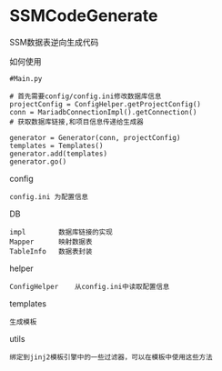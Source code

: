 # SSMCodeGenerate
 SSM数据表逆向生成代码

如何使用

    #Main.py
    
    # 首先需要config/config.ini修改数据库信息
    projectConfig = ConfigHelper.getProjectConfig()
    conn = MariadbConnectionImpl().getConnection()
    # 获取数据库链接,和项目信息传递给生成器

    generator = Generator(conn, projectConfig)
    templates = Templates()
    generator.add(templates)
    generator.go()


config

    config.ini 为配置信息

DB

    impl        数据库链接的实现
    Mapper      映射数据表
    TableInfo   数据表封装
    
helper

    ConfigHelper    从config.ini中读取配置信息
    
templates
        
    生成模板
        
utils

    绑定到jinj2模板引擎中的一些过滤器，可以在模板中使用这些方法
    

    
        

